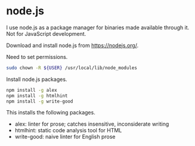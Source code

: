 node.js
=======

I use node.js as a package manager for binaries made available through it. Not for JavaScript development.

Download and install node.js from https://nodejs.org/.

Need to set permissions.

```bash
sudo chown -R ${USER} /usr/local/lib/node_modules
```

Install node.js packages.

```bash
npm install -g alex
npm install -g htmlhint
npm install -g write-good
```

This installs the following packages.

- alex: linter for prose; catches insensitive, inconsiderate writing
- htmlhint: static code analysis tool for HTML
- write-good: naive linter for English prose
